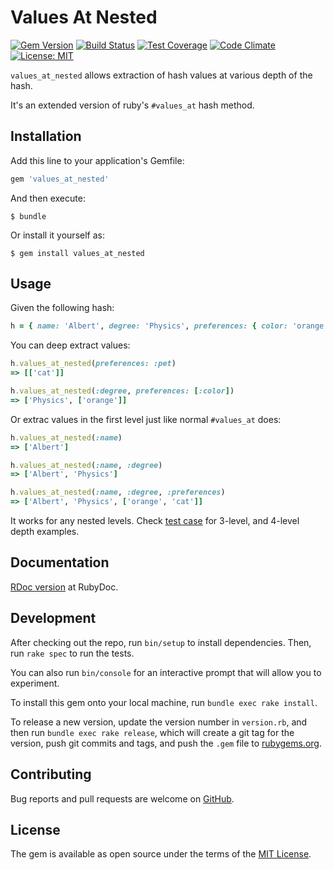 # Values At Nested
[![Gem Version](https://badge.fury.io/rb/values_at_nested.svg)](https://rubygems.org/gems/values_at_nested)
[![Build Status](https://travis-ci.org/abarrak/values_at_nested.svg?branch=master)](https://travis-ci.org/abarrak/values_at_nested)
[![Test Coverage](https://codeclimate.com/github/abarrak/values_at_nested/badges/coverage.svg)](https://codeclimate.com/github/abarrak/values_at_nested/coverage)
[![Code Climate](https://lima.codeclimate.com/github/abarrak/values_at_nested/badges/gpa.svg)](https://lima.codeclimate.com/github/abarrak/values_at_nested)
[![License: MIT](https://img.shields.io/badge/License-MIT-yellow.svg)](https://opensource.org/licenses/MIT)

`values_at_nested` allows extraction of hash values at various depth of the hash.

It's an extended version of ruby's `#values_at` hash method.

## Installation

Add this line to your application's Gemfile:

```ruby
gem 'values_at_nested'
```

And then execute:

```shell
$ bundle
```

Or install it yourself as:

```shell
$ gem install values_at_nested
```

## Usage

Given the following hash:

```ruby
h = { name: 'Albert', degree: 'Physics', preferences: { color: 'orange', pet: 'cat' } }
```

You can deep extract values:

```ruby
h.values_at_nested(preferences: :pet)
=> [['cat']]

h.values_at_nested(:degree, preferences: [:color])
=> ['Physics', ['orange']]
```

Or extrac values in the first level just like normal `#values_at` does:

```ruby
h.values_at_nested(:name)
=> ['Albert']

h.values_at_nested(:name, :degree)
=> ['Albert', 'Physics']

h.values_at_nested(:name, :degree, :preferences)
=> ['Albert', 'Physics', ['orange', 'cat']]
```

It works for any nested levels. Check [test case](https://github.com/abarrak/values_at_nested/blob/master/spec/values_at_nested_spec.rb#64-84) for 3-level, and 4-level depth examples.

## Documentation

[RDoc version](http://www.rubydoc.info/gems/values_at_nested) at RubyDoc.

## Development

After checking out the repo, run `bin/setup` to install dependencies. Then, run `rake spec` to run the tests. 

You can also run `bin/console` for an interactive prompt that will allow you to experiment.

To install this gem onto your local machine, run `bundle exec rake install`. 

To release a new version, update the version number in `version.rb`, and then run `bundle exec rake release`, which will create a git tag for the version, push git commits and tags, and push the `.gem` file to [rubygems.org](https://rubygems.org).

## Contributing
  
Bug reports and pull requests are welcome on [GitHub](https://github.com/abarrak/values_at_nested).

## License

The gem is available as open source under the terms of the [MIT License](http://opensource.org/licenses/MIT).
